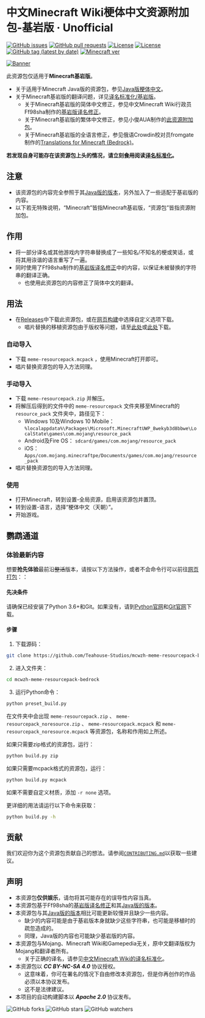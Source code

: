 # 中文Minecraft Wiki梗体中文资源附加包-基岩版 · Unofficial

[![GitHub issues](https://img.shields.io/github/issues/Teahouse-Studios/mcwzh-meme-resourcepack-bedrock?logo=github&style=flat-square)](https://github.com/Teahouse-Studios/mcwzh-meme-resourcepack-bedrock/issues)    [![GitHub pull requests](https://img.shields.io/github/issues-pr/Teahouse-Studios/mcwzh-meme-resourcepack-bedrock?logo=github&style=flat-square)](https://github.com/Teahouse-Studios/mcwzh-meme-resourcepack-bedrock/pulls)    [![License](https://img.shields.io/static/v1?label=License&message=CC%20BY-NC-SA%204.0&color=db2331&style=flat-square&logo=creative%20commons)](https://creativecommons.org/licenses/by-nc-sa/4.0/)    [![License](https://img.shields.io/static/v1?label=License+for+script&message=Apache-2.0&color=db2331&style=flat-square&logo=apache)](http://www.apache.org/licenses/LICENSE-2.0)    [![GitHub tag (latest by date)](https://img.shields.io/github/v/tag/Teahouse-Studios/mcwzh-meme-resourcepack-bedrock?label=latest%20version&style=flat-square)](https://github.com/Teahouse-Studios/mcwzh-meme-resourcepack-bedrock/releases)    [![Minecraft ver](https://img.shields.io/static/v1?label=Minecraft%20version&message=1.13.0%2B&color=db2331&style=flat-square&logo=)](https://minecraft.net)

[![Banner](https://github.com/Teahouse-Studios/mcwzh-meme-resourcepack/blob/master/materials/zh_meme_banner.png?raw=true)](https://www.mcbbs.net/thread-1005191-1-1.html)

此资源包仅适用于**Minecraft基岩版**。

* 关于适用于Minecraft Java版的资源包，参见[Java版梗体中文](https://github.com/Teahouse-Studios/mcwzh-meme-resourcepack)。
* 关于Minecraft基岩版的翻译问题，详见[译名标准化/基岩版](https://minecraft-zh.gamepedia.com/MCW:译名标准化/基岩版)。
  * 关于Minecraft基岩版的简体中文修正，参见中文Minecraft Wiki行政员Ff98sha制作的[基岩版译名修正](https://github.com/ff98sha/mclangcn)。
  * 关于Minecraft基岩版的繁体中文修正，参见小俊AUA制作的[此资源附加包](https://forum.gamer.com.tw/C.php?bsn=18673&snA=183269)。
  * 关于Minecraft基岩版的全语言修正，参见俄语Crowdin校对员fromgate制作的[Translations for Minecraft (Bedrock)](https://www.curseforge.com/minecraft/mc-addons/translations-for-minecraft)。

**若发现自身可能存在该资源包上头的情况，请立刻~~食用~~阅读[译名标准化](https://minecraft-zh.gamepedia.com/MCW:译名标准化)。**

## 注意

* 该资源包的内容完全参照于其[Java版的版本](https://github.com/Teahouse-Studios/mcwzh-meme-resourcepack)，另外加入了一些适配于基岩版的内容。
* 以下若无特殊说明，“Minecraft”皆指Minecraft基岩版，“资源包”皆指资源附加包。

## 作用

* 将一部分译名或其他游戏内字符串替换成了一些知名/不知名的梗或笑话，或将其用诙谐的语言重写了一遍。
* 同时使用了Ff98sha制作的[基岩版译名修正](https://github.com/ff98sha/mclangcn)中的内容，以保证未被替换的字符串的翻译正确。
  * 也使用此资源包的内容修正了简体中文的翻译。

## 用法

* 在[Releases](https://github.com/Teahouse-Studios/mcwzh-meme-resourcepack-bedrock/releases)中下载此资源包，或在[网页构建](https://dl.meme.teahou.se/)中选择自定义选项下载。
  * 唱片替换的移植资源包由于版权等问题，请至[此处](https://files.lakejason0.ml/images/0/02/Meme_resourcepack_records.mcpack)或[此处](https://dianliang-oss-1301161188.cos.ap-shanghai.myqcloud.com/zh-meme-respack/Meme_resourcepack_records.mcpack)下载。

### 自动导入

* 下载 `meme-resourcepack.mcpack` ，使用Minecraft打开即可。
* 唱片替换资源包的导入方法同理。

### 手动导入

* 下载 `meme-resourcepack.zip` 并解压。
* 将解压后得到的文件中的 `meme-resourcepack` 文件夹移至Minecraft的 `resource_pack` 文件夹中，路径见下：
  * Windows 10及Windows 10 Mobile： `%localappdata%\Packages\Microsoft.MinecraftUWP_8wekyb3d8bbwe\LocalState\games\com.mojang\resource_pack`
  * Android及Fire OS： `sdcard/games/com.mojang/resource_pack`
  * iOS： `Apps/com.mojang.minecraftpe/Documents/games/com.mojang/resource_pack`
* 唱片替换资源包的导入方法同理。

### 使用

* 打开Minecraft，转到设置-全局资源，启用该资源包并置顶。
* 转到设置-语言，选择“梗体中文（天朝）”。
* 开始游戏。

## 鹦鹉通道

### 体验最新内容

想要**抢先体验**最前沿~~整活~~版本，请按以下方法操作，或者不会命令行可以前往[网页打包](https://dl.meme.teahou.se/)：：

#### 先决条件

请确保已经安装了Python 3.6+和Git。如果没有，请到[Python官网](https://www.python.org)和[Git官网](https://www.git-scm.com)下载。

#### 步骤

1. 下载源码：

``` bash
git clone https://github.com/Teahouse-Studios/mcwzh-meme-resourcepack-bedrock.git
```

2. 进入文件夹：

``` bash
cd mcwzh-meme-resourcepack-bedrock
```

3. 运行Python命令：

``` bash
python preset_build.py
```

在文件夹中会出现 `meme-resourcepack.zip` 、 `meme-resourcepack_noresource.zip` 、 `meme-resourcepack.mcpack` 和 `meme-resourcepack_noresource.mcpack` 等资源包，名称和作用如上所述。

如果只需要zip格式的资源包，运行：

``` bash
python build.py zip
```

如果只需要mcpack格式的资源包，运行：

``` bash
python build.py mcpack
```

如果不需要自定义材质，添加 `-r none` 选项。

更详细的用法请运行以下命令来获取：

``` bash
python build.py -h
```

## 贡献

我们欢迎你为这个资源包贡献自己的想法。请参阅[`CONTRIBUTING.md`](/CONTRIBUTING.md)以获取一些建议。

## 声明

* 本资源包**仅供娱乐**，请勿将其可能存在的误导性内容当真。
* 本资源包基于Ff98sha的[基岩版译名修正](https://github.com/ff98sha/mclangcn)和其[Java版的版本](https://github.com/Teahouse-Studios/mcwzh-meme-resourcepack)。
* 本资源包与其[Java版的版本](https://github.com/Teahouse-Studios/mcwzh-meme-resourcepack)相比可能更新较慢并且缺少一些内容。
  * 缺少的内容可能是由于基岩版本身就缺少这些字符串，也可能是移植时的疏忽造成的。
  * 同理，Java版的内容也可能缺少基岩版的内容。
* 本资源包与Mojang、Minecraft Wiki和Gamepedia无关，原中文翻译版权为Mojang和翻译者所有。
  * 关于正确的译名，请参见[中文Minecraft Wiki的译名标准化](https://minecraft-zh.gamepedia.com/MCW:译名标准化)。
* 本资源包以 ***CC BY-NC-SA 4.0*** 协议授权。
  * 这意味着，你可在署名的情况下自由修改本资源包，但是你再创作的作品必须以本协议发布。
  * 这不是法律建议。
* 本项目的自动构建脚本以 ***Apache 2.0*** 协议发布。

![GitHub forks](https://img.shields.io/github/forks/Teahouse-Studios/mcwzh-meme-resourcepack-bedrock?style=social)    ![GitHub stars](https://img.shields.io/github/stars/Teahouse-Studios/mcwzh-meme-resourcepack-bedrock?style=social)    ![GitHub watchers](https://img.shields.io/github/watchers/Teahouse-Studios/mcwzh-meme-resourcepack-bedrock?style=social)
